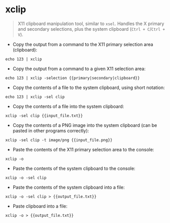 # xclip

> X11 clipboard manipulation tool, similar to `xsel`.
> Handles the X primary and secondary selections, plus the system clipboard (`Ctrl + C`/`Ctrl + V`).

- Copy the output from a command to the X11 primary selection area (clipboard):

`echo 123 | xclip`

- Copy the output from a command to a given X11 selection area:

`echo 123 | xclip -selection {{primary|secondary|clipboard}}`

- Copy the contents of a file to the system clipboard, using short notation:

`echo 123 | xclip -sel clip`

- Copy the contents of a file into the system clipboard:

`xclip -sel clip {{input_file.txt}}`

- Copy the contents of a PNG image into the system clipboard (can be pasted in other programs correctly):

`xclip -sel clip -t image/png {{input_file.png}}`

- Paste the contents of the X11 primary selection area to the console:

`xclip -o`

- Paste the contents of the system clipboard to the console:

`xclip -o -sel clip`

- Paste the contents of the system clipboard into a file:

`xclip -o -sel clip > {{output_file.txt}}`

- Paste clipboard into a file:

`xclip -o > {{output_file.txt}}`